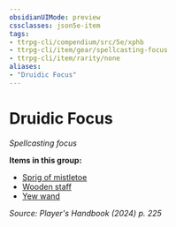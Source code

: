 ```yaml
---
obsidianUIMode: preview
cssclasses: json5e-item
tags:
- ttrpg-cli/compendium/src/5e/xphb
- ttrpg-cli/item/gear/spellcasting-focus
- ttrpg-cli/item/rarity/none
aliases: 
- "Druidic Focus"
---
```

# Druidic Focus
*Spellcasting focus*  



**Items in this group:**

- [Sprig of mistletoe](Mechanics/items/sprig-of-mistletoe-xphb.md)
- [Wooden staff](Mechanics/items/wooden-staff-xphb.md)
- [Yew wand](Mechanics/items/yew-wand-xphb.md)

*Source: Player's Handbook (2024) p. 225*